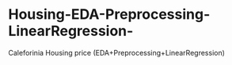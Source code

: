 # Housing-EDA-Preprocessing-LinearRegression-
Caleforinia Housing price (EDA+Preprocessing+LinearRegression)
